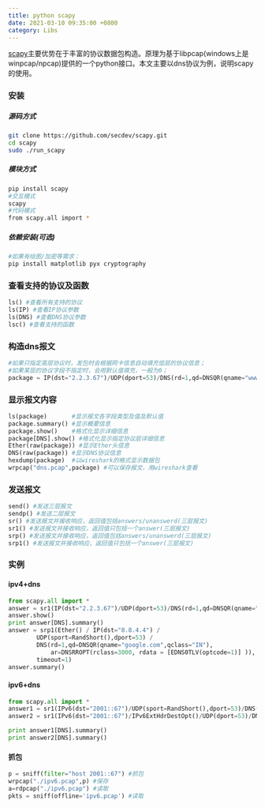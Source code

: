 ```yaml
---
title: python scapy
date: 2021-03-10 09:35:00 +0800
category: Libs
---
```

[scapy](https://github.com/secdev/scapy)主要优势在于丰富的协议数据包构造。原理为基于libpcap(windows上是winpcap/npcap)提供的一个python接口。本文主要以dns协议为例，说明scapy的使用。

### 安装
##### 源码方式
```bash
git clone https://github.com/secdev/scapy.git
cd scapy
sudo ./run_scapy
```
##### 模块方式
```bash
pip install scapy
#交互模式
scapy
#代码模式
from scapy.all import *
```
##### 依赖安装(可选)
```bash
#如果有绘图/加密等需求：
pip install matplotlib pyx cryptography
```
### 查看支持的协议及函数
```python
ls() #查看所有支持的协议
ls(IP) #查看IP协议参数
ls(DNS) #查看DNS协议参数
lsc() #查看支持的函数
```
### 构造dns报文
```python
#如果只指定高层协议时，发包时会根据网卡信息自动填充低层的协议信息；
#如果某层的协议字段不指定时，会用默认值填充，一般为0；
package = IP(dst="2.2.3.67")/UDP(dport=53)/DNS(rd=1,qd=DNSQR(qname="www.jd.com")) 
```
### 显示报文内容
```python
ls(package)       #显示报文各字段类型及值及默认值
package.summary() #显示概要信息
package.show()    #格式化显示详细信息
package[DNS].show() #格式化显示指定协议层详细信息
Ether(raw(package)) #显示Ether头信息
DNS(raw(package)) #显示DNS协议信息
hexdump(package)  #以wireshark的格式显示数据包
wrpcap("dns.pcap",package) #可以保存报文，用wireshark查看
```
### 发送报文
```python
send() #发送三层报文
sendp() #发送二层报文
sr() #发送报文并接收响应，返回值包括answers/unanswerd(三层报文)
sr1() #发送报文并接收响应，返回值只包括一个answer(三层报文)
srp() #发送报文并接收响应，返回值包括answers/unanswerd(三层报文)
srp1() #发送报文并接收响应，返回值只包括一个answer(三层报文)
```
### 实例
#### ipv4+dns
```python
from scapy.all import *
answer = sr1(IP(dst="2.2.3.67")/UDP(dport=53)/DNS(rd=1,qd=DNSQR(qname="www.jd.com")),verbose=0)
answer.show()
print answer[DNS].summary()
answer = srp1(Ether() / IP(dst="8.8.4.4") /
        UDP(sport=RandShort(),dport=53) /
        DNS(rd=1,qd=DNSQR(qname="google.com",qclass="IN"),
            ar=DNSRROPT(rclass=3000, rdata = [EDNS0TLV(optcode=1)] )),
        timeout=1)
answer.summary()
```
#### ipv6+dns
```python
from scapy.all import *
answer1 = sr1(IPv6(dst="2001::67")/UDP(sport=RandShort(),dport=53)/DNS(rd=1,id=123,qd=DNSQR(qname="www.jd.com")))
answer2 = sr1(IPv6(dst="2001::67")/IPv6ExtHdrDestOpt()/UDP(dport=53)/DNS(rd=1,qd=DNSQR(qname="www.jd.com")))

print answer1[DNS].summary()
print answer2[DNS].summary()
```
#### 抓包
```python
p = sniff(filter="host 2001::67") #抓包
wrpcap("./ipv6.pcap",p) #保存
a=rdpcap("./ipv6.pcap") #读取
pkts = sniff(offline='ipv6.pcap') #读取
```

